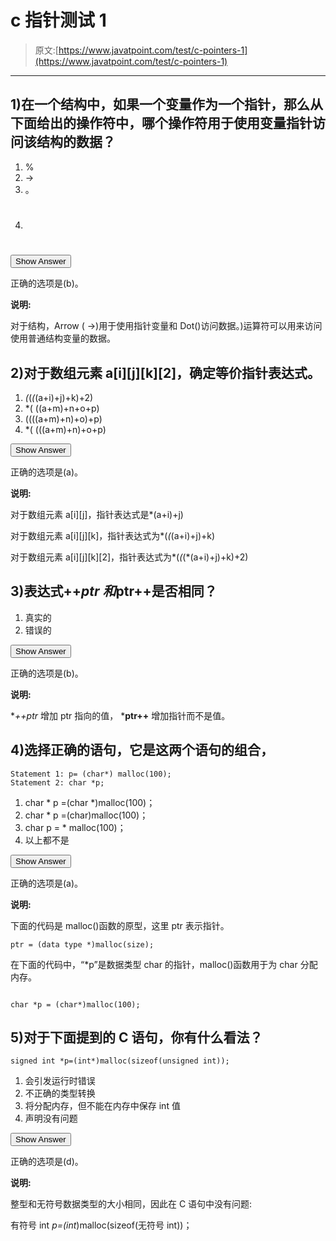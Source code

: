 # c 指针测试 1

> 原文:[https://www.javatpoint.com/test/c-pointers-1](https://www.javatpoint.com/test/c-pointers-1)

* * *

## 1)在一个结构中，如果一个变量作为一个指针，那么从下面给出的操作符中，哪个操作符用于使用变量指针访问该结构的数据？

1.  %
2.  ->
3.  。
4.  #

<button class="showanswer" onclick="showhide(1)">Show Answer</button>

正确的选项是(b)。

**说明:**

对于结构，Arrow ( ->)用于使用指针变量和 Dot()访问数据。)运算符可以用来访问使用普通结构变量的数据。

## 2)对于数组元素 a[i][j][k][2]，确定等价指针表达式。

1.  *(*(*(*(a+i)+j)+k)+2)
2.  *( ((a+m)+n+o+p)
3.  ((((a+m)+n)+o)+p)
4.  *( (((a+m)+n)+o+p)

<button class="showanswer" onclick="showhide(2)">Show Answer</button>

正确的选项是(a)。

**说明:**

对于数组元素 a[i][j]，指针表达式是*(a+i)+j)

对于数组元素 a[i][j][k]，指针表达式为*(*(*(a+i)+j)+k)

对于数组元素 a[i][j][k][2]，指针表达式为*(*(*(*(a+i)+j)+k)+2)

## 3)表达式++*ptr 和*ptr++是否相同？

1.  真实的
2.  错误的

<button class="showanswer" onclick="showhide(3)">Show Answer</button>

正确的选项是(b)。

**说明:**

**++*ptr** 增加 ptr 指向的值， ***ptr++** 增加指针而不是值。

## 4)选择正确的语句，它是这两个语句的组合，

```
Statement 1: p= (char*) malloc(100);
Statement 2: char *p;
```

1.  char * p =(char *)malloc(100)；
2.  char * p =(char)malloc(100)；
3.  char p = * malloc(100)；
4.  以上都不是

<button class="showanswer" onclick="showhide(4)">Show Answer</button>

正确的选项是(a)。

**说明:**

下面的代码是 malloc()函数的原型，这里 ptr 表示指针。

```
ptr = (data type *)malloc(size);

```

在下面的代码中，“*p”是数据类型 char 的指针，malloc()函数用于为 char 分配内存。

```

char *p = (char*)malloc(100);

```

## 5)对于下面提到的 C 语句，你有什么看法？

```
signed int *p=(int*)malloc(sizeof(unsigned int));

```

1.  会引发运行时错误
2.  不正确的类型转换
3.  将分配内存，但不能在内存中保存 int 值
4.  声明没有问题

<button class="showanswer" onclick="showhide(5)">Show Answer</button>

正确的选项是(d)。

**说明:**

整型和无符号数据类型的大小相同，因此在 C 语句中没有问题:

有符号 int *p=(int*)malloc(sizeof(无符号 int))；